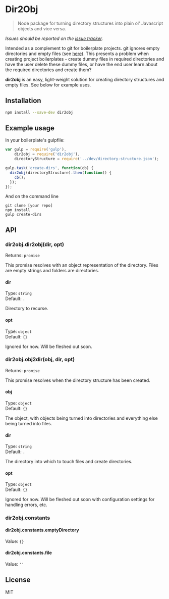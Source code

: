 # Dir2Obj

> Node package for turning directory structures into plain ol' Javascript objects and vice versa.

*Issues should be reported on the [issue tracker](https://github.com/rbalicki2/dir2obj/issues).*

Intended as a complement to git for boilerplate projects. git ignores empty directories and empty files (see [here](http://stackoverflow.com/questions/115983/add-empty-directory-to-git-repository)). This presents a problem when creating project boilerplates - create dummy files in required directories and have the user delete these dummy files, or have the end user learn about the required directories and create them?

**dir2obj** is an easy, light-weight solution for creating directory structures and empty files. See below for example uses.

## Installation

```sh
npm install --save-dev dir2obj
```

## Example usage

In your boilerplate's gulpfile:

```js
var gulp = require('gulp'),
    dir2obj = require('dir2obj'),
    directoryStructure = require('../dev/directory-structure.json');

gulp.task('create-dirs', function(cb) {
  dir2obj(directoryStructure).then(function() {
    cb();
  });
});
```

And on the command line 

```
git clone [your repo]
npm install
gulp create-dirs
```

## API

### dir2obj.dir2obj(dir, opt)

Returns: `promise`

This promise resolves with an object representation of the directory. Files are empty strings and folders are directories.

#### dir

Type: `string`  
Default: `.`

Directory to recurse.

#### opt

Type: `object`  
Default: `{}`

Ignored for now. Will be fleshed out soon.

### dir2obj.obj2dir(obj, dir, opt)

Returns: `promise`

This promise resolves when the directory structure has been created.

#### obj

Type: `object`  
Default: `{}`

The object, with objects being turned into directories and everything else being turned into files.

#### dir

Type: `string`  
Default: `.`

The directory into which to touch files and create directories.

#### opt

Type: `object`  
Default: `{}`

Ignored for now. Will be fleshed out soon with configuration settings for handling errors, etc.

### dir2obj.constants

#### dir2obj.constants.emptyDirectory

Value: `{}`

#### dir2obj.constants.file

Value: `''`

## License

MIT